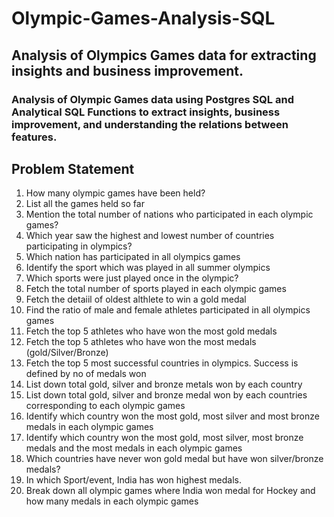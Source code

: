 # Olympic-Games-Analysis-SQL
## Analysis of Olympics Games data for extracting insights and business improvement.

### Analysis of Olympic Games data using Postgres SQL and Analytical SQL Functions to extract insights, business improvement, and understanding the relations between features.

## Problem Statement
1. How many olympic games have been held?
2. List all the games held so far
3. Mention the total number of nations who participated in each olympic games?
4. Which year saw the highest and lowest number of countries participating in olympics?
5. Which nation has participated in all olympics games
6. Identify the sport which was played in all summer olympics
7. Which sports were just played once in the olympic?
8. Fetch the total number of sports played in each olympic games
9. Fetch the detaiil of oldest althlete to win a gold medal
10. Find the ratio of male and female athletes participated in all olympics games
11. Fetch the top 5 athletes who have won the most gold medals
12. Fetch the top 5 athletes who have won the most medals (gold/Silver/Bronze)
13. Fetch the top 5 most successful countries in olympics. Success is defined by no of medals won
14. List down total gold, silver and bronze metals won by each country
15. List down total gold, silver and bronze medal won by each countries corresponding to each olympic games
16. Identify which country won the most gold, most silver and most bronze medals in each olympic games
17. Identify which country won the most gold, most silver, most bronze medals and the most medals in each olympic games
18. Which countries have never won gold medal but have won silver/bronze medals?
19. In which Sport/event, India has won highest medals.
20. Break down all olympic games where India won medal for Hockey and how many medals in each olympic games
